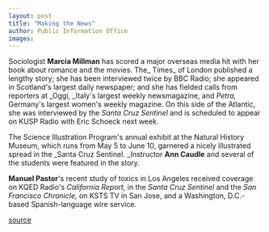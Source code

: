 ```yaml
---
layout: post
title: "Making the News"
author: Public Information Office
images:
---
```


Sociologist **Marcia Millman** has scored a major overseas media hit with her book about romance and the movies. The_ Times_ of London published a lengthy story; she has been interviewed twice by BBC Radio; she appeared in Scotland's largest daily newspaper; and she has fielded calls from reporters at _Oggi, _Italy's largest weekly newsmagazine, and _Petra,_ Germany's largest women's weekly magazine. On this side of the Atlantic, she was interviewed by the _Santa Cruz Sentinel_ and is scheduled to appear on KUSP Radio with Eric Schoeck next week.

The Science Illustration Program's annual exhibit at the Natural History Museum, which runs from May 5 to June 10, garnered a nicely illustrated spread in the _Santa Cruz Sentinel. _Instructor **Ann Caudle** and several of the students were featured in the story.

**Manuel Pastor**'s recent study of toxics in Los Angeles received coverage on KQED Radio's _California Report,_ in the _Santa Cruz Sentinel_ and the _San Francisco Chronicle,_ on KSTS TV in San Jose, and a Washington, D.C.-based Spanish-language wire service.  
  
[source](http://www1.ucsc.edu/currents/00-01/05-14/makenews.html "Permalink to makenews")
